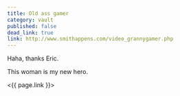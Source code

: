 ```yaml
---
title: Old ass gamer
category: vault
published: false
dead_link: true
link: http://www.smithappens.com/video_grannygamer.php
---
```


Haha, thanks Eric.

This woman is my new hero.

<{{ page.link }}>
